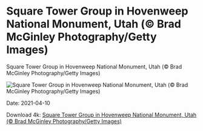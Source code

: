# Square Tower Group in Hovenweep National Monument, Utah (© Brad McGinley Photography/Getty Images)

Square Tower Group in Hovenweep National Monument, Utah (© Brad McGinley Photography/Getty Images)

![Square Tower Group in Hovenweep National Monument, Utah (© Brad McGinley Photography/Getty Images)](https://bing.com/th?id=OHR.HovenweepDarkSky_EN-US6328400931_UHD.jpg&w=1024&h=576)

Date: 2021-04-10

Download 4k: [Square Tower Group in Hovenweep National Monument, Utah (© Brad McGinley Photography/Getty Images)](https://bing.com/th?id=OHR.HovenweepDarkSky_EN-US6328400931_UHD.jpg)

